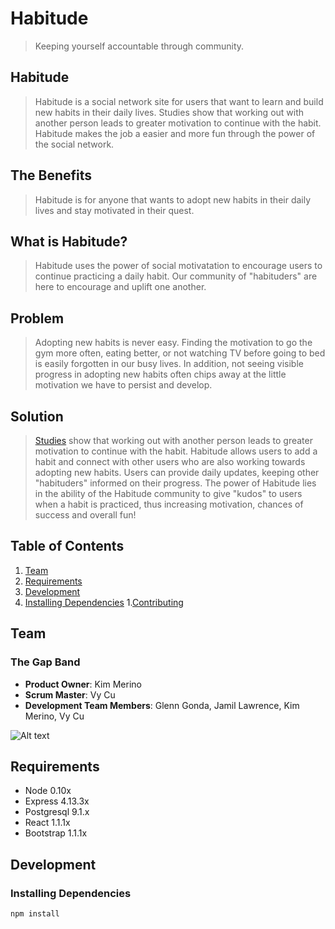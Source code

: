 

# Habitude #
> Keeping yourself accountable through community.

## Habitude ##
> Habitude is a social network site for users that want to learn and build new habits in their daily lives. Studies show that working out with another person leads to greater motivation to continue with the habit. Habitude makes the job a easier and more fun through the power of the social network.

## The Benefits ##
> Habitude is for anyone that wants to adopt new habits in their daily lives and stay motivated in their quest. 

## What is Habitude? ##
> Habitude uses the power of social motivatation to encourage users to continue practicing a daily habit. Our community of "habituders" are here to encourage and uplift one another.

## Problem ##
> Adopting new habits is never easy. Finding the motivation to go the gym more often, eating better, or not watching TV before going to bed is easily forgotten in our busy lives. In addition, not seeing visible progress in adopting new habits often chips away at the little motivation we have to persist and develop.

## Solution ##
> [Studies](#http://psychcentral.com/news/2012/05/30/exercising-with-a-partner-boosts-motivation/39421.html) show that working out with another person leads to greater motivation to continue with the habit. Habitude allows users to add a habit and connect with other users who are also working towards adopting new habits. Users can provide daily updates, keeping other "habituders" informed on their progress. The power of Habitude lies in the ability of the Habitude community to give "kudos" to users when a habit is practiced, thus increasing motivation, chances of success and overall fun!

## Table of Contents ##
1. [Team](#team)
1. [Requirements](#requirements)
1. [Development](#development)
  1. [Installing Dependencies](#installing-dependencies)
1.[Contributing](CONTRIBUTING.MD)

## Team ##
### The Gap Band ###
  - __Product Owner__: Kim Merino
  - __Scrum Master__: Vy Cu
  - __Development Team Members__: Glenn Gonda, Jamil Lawrence, Kim Merino, Vy Cu

![Alt text](http://stream1.gifsoup.com/view1/1129039/gap-band-1-o.gif)


## Requirements
- Node 0.10x
- Express 4.13.3x 
- Postgresql 9.1.x
- React 1.1.1x
- Bootstrap 1.1.1x

## Development
### Installing Dependencies
```sh
npm install
```

